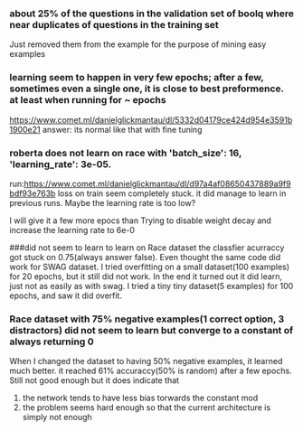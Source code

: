 ### about 25% of the questions in the validation set of boolq where near duplicates of questions in the training set
Just removed them from the example for the purpose of mining easy examples

### learning seem to happen in very few epochs; after a few, sometimes even a single one, it is close to best preformence. at least when running for ~ epochs
https://www.comet.ml/danielglickmantau/dl/5332d04179ce424d954e3591b1900e21
answer: its normal like that with fine tuning


### roberta does not learn on race with 'batch_size': 16, 'learning_rate': 3e-05.
run:https://www.comet.ml/danielglickmantau/dl/d97a4af08650437889a9f9bdf93e763b
loss on train seem completely stuck.
it did manage to learn in previous runs.
Maybe the learning rate is too low?

I will give it a few more epocs than
Trying to disable weight decay and increase the learning rate to 6e-0

###did not seem to learn to learn on Race dataset 
the classfier acurraccy got stuck on 0.75(always answer false). Even thought the same code did
work for SWAG dataset. 
I tried overfitting on a small dataset(100 examples) for 20 epochs, but it still did not work.
In the end it turned out it did learn, just not as easily as with swag.
I tried a tiny tiny dataset(5 examples) for 100 epochs, and saw it did overfit.


### Race dataset with 75% negative examples(1 correct option, 3 distractors) did not seem to learn but converge to a constant of always returning 0
When I changed the dataset to having 50% negative examples, it learned much better. it reached 61% accuraccy(50% is random) after a few epochs.
Still not good enough but it does indicate that
1) the network tends to have less bias torwards the constant mod
2) the problem seems hard enough so that the current architecture is simply not enough
